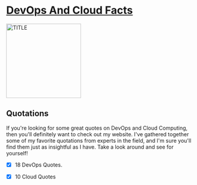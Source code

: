 # [DevOps And Cloud Facts](https://y4hya4.github.io/DevOpsAndCloudFacts/)


<img class="img" src="favi (2).png" alt="TITLE" width="200">




## Quotations
If you're looking for some great quotes on DevOps and Cloud Computing, then you'll definitely want to check out my website. I've gathered together some of my favorite quotations from experts in the field, and I'm sure you'll find them just as insightful as I have. Take a look around and see for yourself!

- [X] 18 DevOps Quotes.
- [X] 10 Cloud Quotes





            
